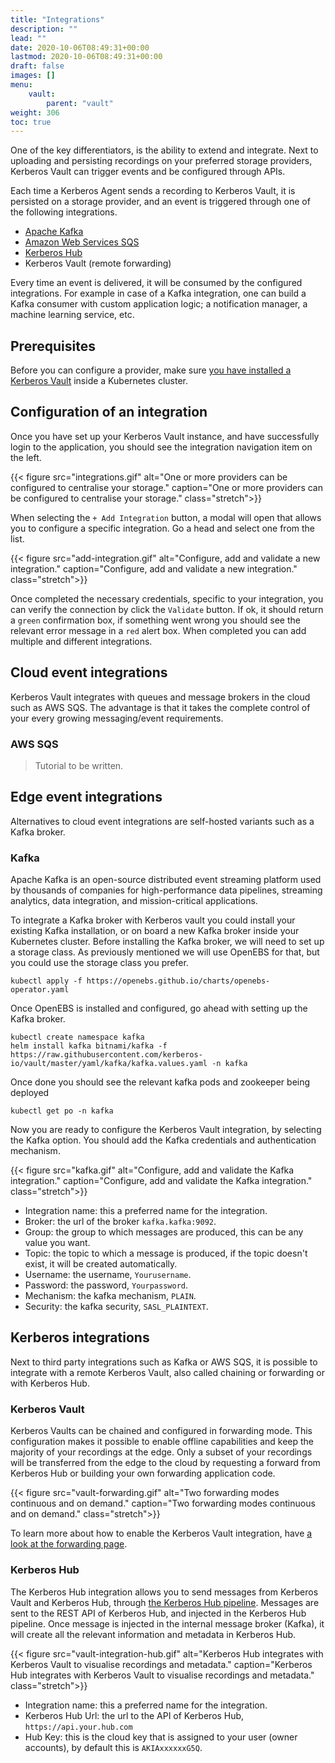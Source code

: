 ```yaml
---
title: "Integrations"
description: ""
lead: ""
date: 2020-10-06T08:49:31+00:00
lastmod: 2020-10-06T08:49:31+00:00
draft: false
images: []
menu:
    vault:
        parent: "vault"
weight: 306
toc: true
---
```


One of the key differentiators, is the ability to extend and integrate. Next to uploading and persisting recordings on your preferred storage providers, Kerberos Vault can trigger events and be configured through APIs.

Each time a Kerberos Agent sends a recording to Kerberos Vault, it is persisted on a storage provider, and an event is triggered through one of the following integrations.

- [Apache Kafka](https://kafka.apache.org/)
- [Amazon Web Services SQS](https://aws.amazon.com/sqs/)
- [Kerberos Hub](/hub/first-things-first/)
- Kerberos Vault (remote forwarding)

Every time an event is delivered, it will be consumed by the configured integrations. For example in case of a Kafka
integration, one can build a Kafka consumer with custom application logic; a notification manager, a machine learning
service, etc.

## Prerequisites

Before you can configure a provider, make sure [you have installed a Kerberos Vault](/vault/installation) inside a Kubernetes cluster.

## Configuration of an integration

Once you have set up your Kerberos Vault instance, and have successfully login to the application, you should see the integration navigation item on the left.

{{< figure src="integrations.gif" alt="One or more providers can be configured to centralise your storage." caption="One or more providers can be configured to centralise your storage." class="stretch">}}

When selecting the `+ Add Integration` button, a modal will open that allows you to configure a specific integration. Go a head and select one from the list.

{{< figure src="add-integration.gif" alt="Configure, add and validate a new integration." caption="Configure, add and validate a new integration." class="stretch">}}

Once completed the necessary credentials, specific to your integration, you can verify the connection by click the `Validate` button. If ok, it should return a `green` confirmation box, if something went wrong you should see the relevant error message in a `red` alert box. When completed you can add multiple and different integrations.

## Cloud event integrations

Kerberos Vault integrates with queues and message brokers in the cloud such as AWS SQS. The advantage is that it takes the complete control of your every growing messaging/event requirements. 

### AWS SQS

> Tutorial to be written.

## Edge event integrations

Alternatives to cloud event integrations are self-hosted variants such as a Kafka broker.

### Kafka

Apache Kafka is an open-source distributed event streaming platform used by thousands of companies for high-performance data pipelines, streaming analytics, data integration, and mission-critical applications.

To integrate a Kafka broker with Kerberos vault you could install your existing Kafka installation, or on board a new Kafka broker inside your Kubernetes cluster. Before installing the Kafka broker, we will need to set up a storage class. As previously mentioned we will use OpenEBS for that, but you could use the storage class you prefer.

    kubectl apply -f https://openebs.github.io/charts/openebs-operator.yaml

Once OpenEBS is installed and configured, go ahead with setting up the Kafka broker.

    kubectl create namespace kafka
    helm install kafka bitnami/kafka -f https://raw.githubusercontent.com/kerberos-io/vault/master/yaml/kafka/kafka.values.yaml -n kafka

Once done you should see the relevant kafka pods and zookeeper being deployed

    kubectl get po -n kafka

Now you are ready to configure the Kerberos Vault integration, by selecting the Kafka option. You should add the Kafka credentials and authentication mechanism.

{{< figure src="kafka.gif" alt="Configure, add and validate the Kafka integration." caption="Configure, add and validate the Kafka integration." class="stretch">}}

- Integration name: this a preferred name for the integration.
- Broker: the url of the broker `kafka.kafka:9092`.
- Group: the group to which messages are produced, this can be any value you want.
- Topic: the topic to which a message is produced, if the topic doesn't exist, it will be created automatically.
- Username: the username, `Yourusername`.
- Password: the password, `Yourpassword`.
- Mechanism: the kafka mechanism, `PLAIN`.
- Security: the kafka security, `SASL_PLAINTEXT`.

## Kerberos integrations

Next to third party integrations such as Kafka or AWS SQS, it is possible to integrate with a remote Kerberos Vault, also called chaining or forwarding or with Kerberos Hub.

### Kerberos Vault

Kerberos Vaults can be chained and configured in forwarding mode. This configuration makes it possible to enable offline capabilities and keep the majority of your recordings at the edge. Only a subset of your recordings will be transferred from the edge to the cloud by requesting a forward from Kerberos Hub or building your own forwarding application code.

{{< figure src="vault-forwarding.gif" alt="Two forwarding modes continuous and on demand." caption="Two forwarding modes continuous and on demand." class="stretch">}}

To learn more about how to enable the Kerberos Vault integration, have [a look at the forwarding page]().

### Kerberos Hub

The Kerberos Hub integration allows you to send messages from Kerberos Vault and Kerberos Hub, through [the Kerberos Hub pipeline](/hub/pipeline). Messages are sent to the REST API of Kerberos Hub, and injected in the Kerberos Hub pipeline. Once message is injected in the internal message broker (Kafka), it will create all the relevant information and metadata in Kerberos Hub.

{{< figure src="vault-integration-hub.gif" alt="Kerberos Hub integrates with Kerberos Vault to visualise recordings and metadata." caption="Kerberos Hub integrates with Kerberos Vault to visualise recordings and metadata." class="stretch">}}

- Integration name: this a preferred name for the integration.
- Kerberos Hub Url: the url to the API of Kerberos Hub, `https://api.your.hub.com`
- Hub Key: this is the cloud key that is assigned to your user (owner accounts), by default this is `AKIAxxxxxxG5Q`.
